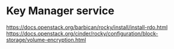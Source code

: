 # Key Manager service

https://docs.openstack.org/barbican/rocky/install/install-rdo.html
https://docs.openstack.org/cinder/rocky/configuration/block-storage/volume-encryption.html
